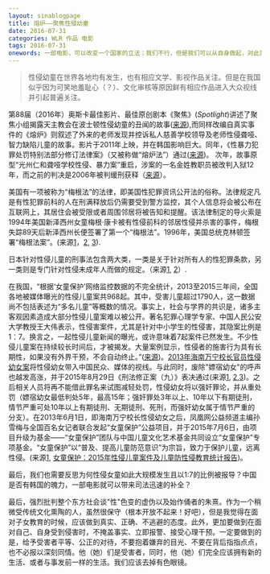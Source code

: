 ```yaml
---
layout: sinablogpage
title: 熔炉——聚焦性侵幼童
date: 2016-07-31
categories: WLR 作品 电影
tags: 2016-07-31
onewords: 一部电影，可以改变一个国家的立法；我们不行，但是我们可以从自身做起，对此类事情做好关注、声援，甚至组织参与公益活动，向幼童宣传正确的性教育知识。
---
```

> 性侵幼童在世界各地均有发生，也有相应文学、影视作品关注。但是在我国似乎因为可笑地羞耻心（？）、文化审核等原因鲜有相应作品进入大众视线并引起普遍关注。

第88届（2016年）奥斯卡最佳影片、最佳原创剧本《聚焦》(*Spotlight*)讲述了聚焦小组揭露天主教会在波士顿性侵幼童的丑闻的故事([来源](https://zh.wikipedia.org/wiki/%E9%A9%9A%E7%88%86%E7%84%A6%E9%BB%9E)),而同样改编自真实事件的《熔炉》则叙述了外来的老师发现并控诉私人慈善学校领导及老师性侵聋哑、智力缺陷儿童的故事。影片于2011年上映，并在韩国影响巨大。同年，《性暴力犯罪处罚特别法部分修订法律案》（又被称做“熔炉法”）通过([来源](http://news.jcrb.com/jxsw/201201/t20120116_791607.html))。 次年，故事原型“光州仁和聋哑学校性侵、暴力案”重启，涉案的一名金姓教职员被改判入狱12年，而之前的判决是2006年被判缓刑获释（[来源](https://zh.wikipedia.org/wiki/%E7%86%94%E7%82%89_(%E7%94%B5%E5%BD%B1))）。

美国有一项被称为“梅根法”的法律，即美国性犯罪资讯公开法的俗称。法律规定凡是有性犯罪前科的人在刑满释放后仍需要受到警方监控，其个人信息将会被公布在互联网上，其居住会被受限或者周围邻居将被告知和提醒。该法律制定的导火索是1994年美国新泽西州女童梅根·康卡被有性侵前科的邻居性侵并杀害的事件，梅根失踪89天后新泽西州长便签署了第一个“梅根法”。1996年，美国总统克林顿签署“梅根法案”。(来源[1](https://zh.wikipedia.org/wiki/%E6%A2%85%E6%A0%B9%E6%B3%95%E6%A1%88)，[2](https://www.douban.com/note/407887073/), [3](http://news.dayoo.com/guangzhou/128475/128477/201305/30/128477_30865871.htm)).

日本针对性侵儿童的刑事法包含两大类，一类是关于针对所有人的性犯罪条款，另一类则是专门针对性侵未成年人而做的规定。（来源[1](http://article.chinalawinfo.com/ArticleHtml/Article_82303.shtml), [2](http://news.dayoo.com/guangzhou/128475/128477/201305/30/128477_30865871.htm)）.

在我国，“根据‘女童保护’网络监控数据的不完全统计，2013至2015三年间，全国各地被媒体曝光的性侵儿童案共968起。其中，受害儿童超过1790人，这一数据尚不包括表述为“多名儿童”等概数的情况。事实上，社会与学界的共识是，诸多主客观因素造成大部分性侵儿童案难以被公开。著名犯罪心理学专家、中国人民公安大学教授王大伟表示，性侵害案件，尤其是针对中小学生的性侵害，其隐案比例是1：7。换言之，一起性侵儿童新闻的曝光，或许意味着7起案件已然发生。不少性侵儿童案在持续较长时间后，才被揭发。大量案例显示，性侵者的施害行为具有长期性，如果没有外界干预，不会自动终止。”([来源](http://help.3g.163.com/16/0602/07/BOHQ8FLM00963VRO.html))。[2013年海南万宁校长官员性侵幼女案](https://zh.wikipedia.org/wiki/2013%E5%B9%B4%E6%B5%B7%E5%8D%97%E4%B8%87%E5%AE%81%E6%A0%A1%E9%95%BF%E5%AE%98%E5%91%98%E6%80%A7%E4%BE%B5%E5%B9%BC%E5%A5%B3%E6%A1%88)将性侵幼女带入中国民众、媒体的视线。与此同时，废除"嫖宿幼女"的呼声也越发高涨，并于2015年8月29日《刑法修正案（九）》表决通过(来源[1](http://www.thepaper.cn/newsDetail_forward_1372131), [2](http://www.cankaoxiaoxi.com/rui/psynz/),[3](http://acwf.people.com.cn/n1/2016/0602/c394655-28406458-2.html))。之后相关人员将再不能借此罪名来试图减轻处罚，性侵幼女将以强奸罪论，并从重处罚（嫖宿幼女最低判处5年，最高15年；强奸罪处3年以上、10年以下有期徒刑，情节严重可处10年以上有期徒刑、无期徒刑、死刑，而强奸幼女属于情节严重的分支）。在2013年6月1日，即海南万宁校长性侵幼女之后，凤凰网公益频道主编孙雪梅与全国百名女记者联合发起“女童保护”公益项目，并于2015年7月6日，由项目升级为基金——“女童保护”团队与中国儿童文化艺术基金共同设立“女童保护”专项基金。“女童保护”以“普及、提高儿童防范意识”为宗旨，致力于保护儿童，远离性侵。(来源[1](http://www.cfcac.com.cn/index.php?m=Article&a=show&id=139), [女童保护：2015年性侵儿童案件及儿童防性侵教育统计报告](http://www.chinadevelopmentbrief.org.cn/news-18626.html))。

最后，我们也需要反思为何性侵女童如此大规模发生且以1:7的比例被报导？中国是否有韩国的魄力，一部电影就可以带来司法迅速的补全？

最后，强烈批判整个东方社会谈"性"色变的虚伪以及始作俑者的朱熹。作为一个稍微受传统文化熏陶的人，虽然很保守（根本开放不起来！好吧），但是我觉得在面对子女教育的时候，应该做到真实、正确、不逃避的态度。此外，更加要做到在面对自己、自身受到侵害时，不掩盖事实、立即报警、接受心理干预。一定要做到的是，给予受害者平等、公正的对待，不要抱着嫌弃的目光、不要在背后指指点点，也不必报以深刻同情。他（她）们是受害者，同时，他（她）们完全应该拥有新的生活、或者与事发前一样的生活。我们应该去掉有色眼镜。